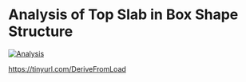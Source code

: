 # Analysis of Top Slab in Box Shape Structure

[![Analysis](https://mybinder.org/badge_logo.svg)](https://mybinder.org/v2/gh/adharsh/Analysis-of-Top-Slab-in-Box-Shape-Structure/master)

https://tinyurl.com/DeriveFromLoad